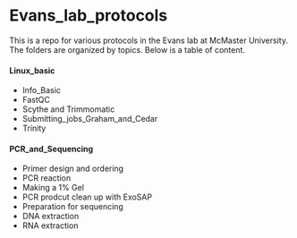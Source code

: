 # Evans_lab_protocols

This is a repo for various protocols in the Evans lab at McMaster University. The folders are organized by topics. Below is a table of content.  

#### Linux_basic
- Info_Basic
- FastQC
- Scythe and Trimmomatic 
- Submitting_jobs_Graham_and_Cedar
- Trinity

#### PCR_and_Sequencing
- Primer design and ordering
- PCR reaction
- Making a 1% Gel
- PCR prodcut clean up with ExoSAP
- Preparation for sequencing
- DNA extraction
- RNA extraction

